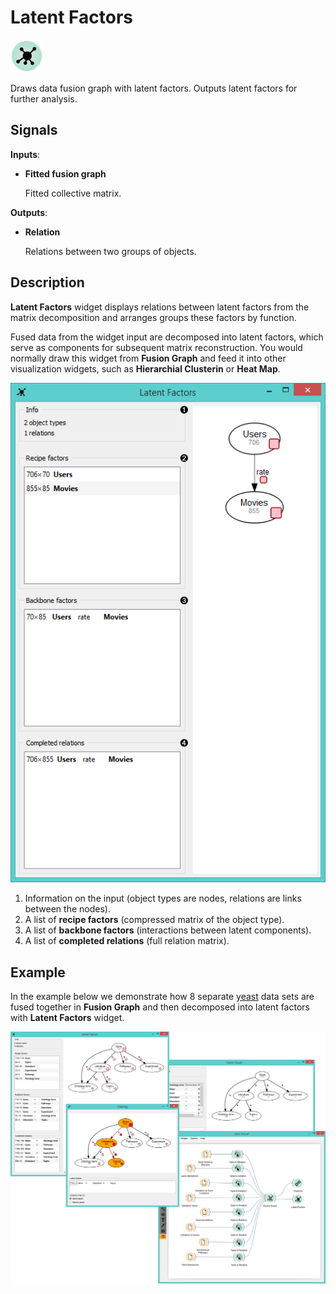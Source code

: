 Latent Factors
==============

![Latent factors widget icon](icons/latent-factors.png)

Draws data fusion graph with latent factors. Outputs latent factors for further analysis.

Signals
-------

**Inputs**:

- **Fitted fusion graph**

  Fitted collective matrix.

**Outputs**:

- **Relation**

  Relations between two groups of objects.

Description
-----------

**Latent Factors** widget displays relations between latent factors from the matrix
decomposition and arranges groups these factors by function. 

Fused data from the widget input are decomposed into latent factors, which
serve as components for subsequent matrix reconstruction. You would normally
draw this widget from **Fusion Graph** and feed it into other visualization
widgets, such as **Hierarchial Clusterin** or **Heat Map**.

![Latent factors widget](images/LatentFactors1-stamped.png)

1. Information on the input (object types are nodes, relations are links between the nodes).
2. A list of **recipe factors** (compressed matrix of the object type).
3. A list of **backbone factors** (interactions between latent components).
4. A list of **completed relations** (full relation matrix).

Example
-------

In the example below we demonstrate how 8 separate [yeast](data-yeast) 
data sets are fused together in **Fusion Graph** and then decomposed 
into latent factors with **Latent Factors** widget.

<img src="images/LatentFactors-Example.png" alt="image" width="600">

